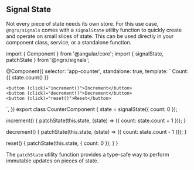 ## Signal State

Not every piece of state needs its own store. For this use case, `@ngrx/signals` comes with a `signalState` utility function to quickly create and operate on small slices of state. This can be used directly in your component class, service, or a standalone function.

<code-example header="counter.component.ts">
import { Component } from '@angular/core';
import { signalState, patchState } from '@ngrx/signals';

@Component({
  selector: 'app-counter',
  standalone: true,
  template: `
    Count: {{ state.count() }} 

    <button (click)="increment()">Increment</button>
    <button (click)="decrement()">Decrement</button>
    <button (click)="reset()">Reset</button>
  `,
})
export class CounterComponent {
  state = signalState({ count: 0 });

  increment() {
    patchState(this.state, (state) => ({ count: state.count + 1 }));
  }

  decrement() {
    patchState(this.state, (state) => ({ count: state.count - 1 }));
  }

  reset() {
    patchState(this.state, { count: 0 });
  }
}
</code-example>

The `patchState` utility function provides a type-safe way to perform immutable updates on pieces of state.